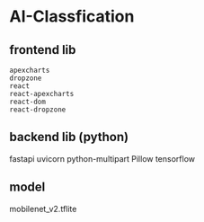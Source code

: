 # AI-Classfication
## frontend lib
    apexcharts
    dropzone
    react
    react-apexcharts
    react-dom
    react-dropzone
## backend lib (python)
  fastapi
  uvicorn 
  python-multipart
  Pillow
  tensorflow
## model
  mobilenet_v2.tflite
  
